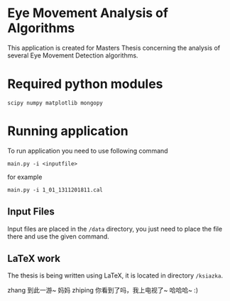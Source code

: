 # Eye Movement Analysis of Algorithms

This application is created for Masters Thesis concerning the analysis of several Eye Movement Detection algorithms.

# Required python modules

```scipy numpy matplotlib mongopy```

# Running application

To run application you need to use following command

```main.py -i <inputfile>```

for example

```main.py -i 1_01_1311201811.cal```

## Input Files

Input files are placed in the ```/data``` directory, you just need to place the file there and use the given command.

## LaTeX work

The thesis is being written using LaTeX, it is located in directory ```/ksiazka```.

zhang 到此一游~
妈妈 zhiping 你看到了吗，我上电视了~ 哈哈哈~ :)
